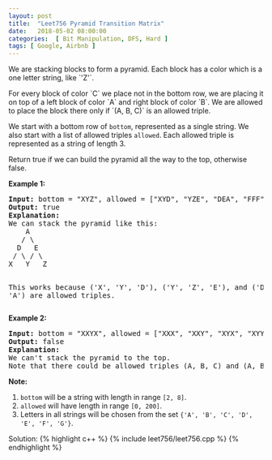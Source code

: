 ```yaml
---
layout: post
title:  "Leet756 Pyramid Transition Matrix"
date:   2018-05-02 08:00:00
categories:  [ Bit Manipulation, DFS, Hard ]
tags: [ Google, Airbnb ]
---
```


<div class="question-description"><div><p>
We are stacking blocks to form a pyramid.  Each block has a color which is a one letter string, like `'Z'`.
</p><p>
For every block of color `C` we place not in the bottom row, we are placing it on top of a left block of color `A` and right block of color `B`.  We are allowed to place the block there only if `(A, B, C)` is an allowed triple.
</p><p>
We start with a bottom row of <code>bottom</code>, represented as a single string.  We also start with a list of allowed triples <code>allowed</code>.  Each allowed triple is represented as a string of length 3.
</p><p>
Return true if we can build the pyramid all the way to the top, otherwise false.
</p>

<p><b>Example 1:</b><br>
</p><pre><b>Input:</b> bottom = "XYZ", allowed = ["XYD", "YZE", "DEA", "FFF"]
<b>Output:</b> true
<b>Explanation:</b>
We can stack the pyramid like this:
    A
   / \
  D   E
 / \ / \
X   Y   Z

This works because ('X', 'Y', 'D'), ('Y', 'Z', 'E'), and ('D', 'E', 'A') are allowed triples.
</pre>
<p></p>

<p><b>Example 2:</b><br>
</p><pre><b>Input:</b> bottom = "XXYX", allowed = ["XXX", "XXY", "XYX", "XYY", "YXZ"]
<b>Output:</b> false
<b>Explanation:</b>
We can't stack the pyramid to the top.
Note that there could be allowed triples (A, B, C) and (A, B, D) with C != D.
</pre>
<p></p>

<p><b>Note:</b><br>
</p><ol>
<li><code>bottom</code> will be a string with length in range <code>[2, 8]</code>.</li>
<li><code>allowed</code> will have length in range <code>[0, 200]</code>.</li>
<li>Letters in all strings will be chosen from the set <code>{'A', 'B', 'C', 'D', 'E', 'F', 'G'}</code>.</li>
</ol>
<p></p></div></div>

Solution:
{% highlight c++ %}
{% include leet756/leet756.cpp %}
{% endhighlight %}
